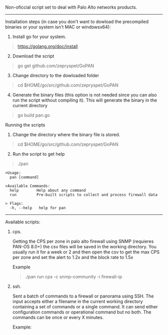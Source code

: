 Non-oficcial script set to deal with Palo Alto networks products.

___
Installation steps (in case you don't want to dowload the precompiled binaries or your system isn't MAC or windowsx64):

1. Install go for your system.
>https://golang.org/doc/install

2. Download the script 
> go get github.com/zepryspet/GoPAN

3. Change directory to the dowloaded folder
> cd $HOME/go/src/github.com/zepryspet/GoPAN

4. Generate the binary files (this option is not needed since you can also run the script without compiling it). This will generate the binary in the current directory
> go build pan.go


Running the scripts

1. Change the directory where the binary file is stored.
> cd $HOME/go/src/github.com/zepryspet/GoPAN

2. Run the script to get help

> ./pan
    
    
    >Usage:
      pan [command]

    >Available Commands:
      help        Help about any command
      run         Pre-built scripts to collect and process firewall data

    > Flags:
      -h, --help   help for pan


___
Available scripts:

1. cps. 

    Getting the CPS per zone in palo alto firewall using SNMP (requieres PAN-OS 8.0+) the csv files will be saved in the working directory. You usually run it for a week or 2 and then open the csv to get the max CPS per zone and set the alert to 1.2x and the block rate to 1.5x

    Example
    > ./pan run cps -c snmp-community -i firewall-ip

2. ssh.

    Sent a batch of commands to a firewall or panorama using SSH. The input accepts either a filename in the current working directory containing a set of commands or a single command. It can send either configuration commands or operational command but no both. The commands can be once or every X minutes.

    Example:
